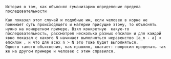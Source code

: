 	История о том, как объяснял гуманитарию определение предела последовательности

	Как показал этот случай и подобные им, если человек в корне не понимает суть происходящего и материи присущие этому, то объяснять нужно на конкретном примере. Взял конкретную  какую-то последовательность, рассмотрел несколько разных епсилон и для каждой явно показал с какого N начинает выполняться неравенство |a_n - a| < епсилон , и что для всех n > N это тоже будет выполняться.
 	Одного такого объяснения, как правило, хватает: попросил проделать так же на другом примере и человек с этим справился.